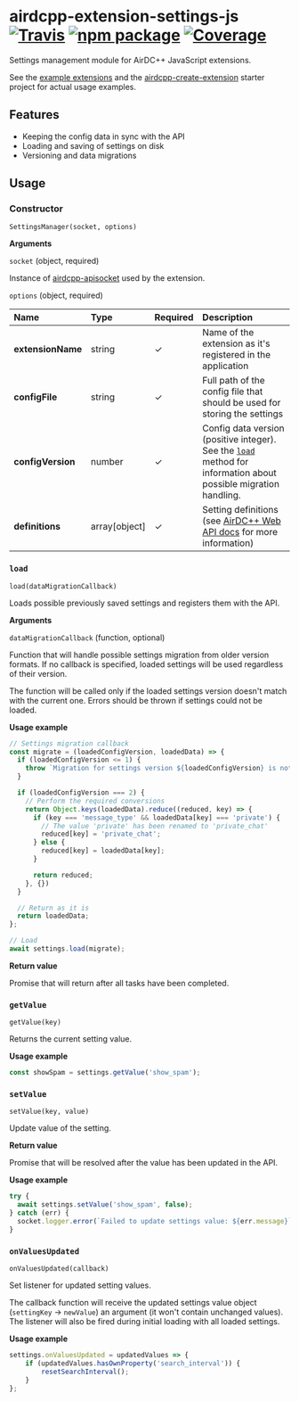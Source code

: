 # airdcpp-extension-settings-js [![Travis][build-badge]][build] [![npm package][npm-badge]][npm] [![Coverage][coverage-badge]][coverage]

Settings management module for AirDC++ JavaScript extensions.

See the [example extensions](https://github.com/airdcpp-web/airdcpp-extension-js/tree/master/examples) and the [airdcpp-create-extension](https://github.com/airdcpp-web/airdcpp-create-extension) starter project for actual usage examples.

## Features

- Keeping the config data in sync with the API
- Loading and saving of settings on disk 
- Versioning and data migrations

## Usage

### Constructor

`SettingsManager(socket, options)`

**Arguments**

`socket` (object, required)

Instance of [airdcpp-apisocket](https://github.com/airdcpp-web/airdcpp-apisocket-js/) used by the extension.

`options` (object, required)

| Name | Type | Required | Description
| :--- | :--- | :--- | :--- |
| **extensionName** | string | ✓ | Name of the extension as it's registered in the application |
| **configFile** | string | ✓ | Full path of the config file that should be used for storing the settings |
| **configVersion** | number | ✓ | Config data version (positive integer). See the [`load`](#load) method for information about possible migration handling. |
| **definitions** | array[object] | ✓ | Setting definitions (see [AirDC++ Web API docs](http://docs.airdcpp.apiary.io/#reference/extension-entities/methods/post-setting-definitions) for more information)|



### `load`

`load(dataMigrationCallback)`

Loads possible previously saved settings and registers them with the API. 

**Arguments**

`dataMigrationCallback` (function, optional)

Function that will handle possible settings migration from older version formats. If no callback is specified, loaded settings will be used regardless of their version.

The function will be called only if the loaded settings version doesn't match with the current one. Errors should be thrown if settings could not be loaded.


**Usage example**

```js
// Settings migration callback
const migrate = (loadedConfigVersion, loadedData) => {
  if (loadedConfigVersion <= 1) {
    throw `Migration for settings version ${loadedConfigVersion} is not supported`;
  }

  if (loadedConfigVersion === 2) {
    // Perform the required conversions
    return Object.keys(loadedData).reduce((reduced, key) => {
      if (key === 'message_type' && loadedData[key] === 'private') {
        // The value 'private' has been renamed to 'private_chat'
        reduced[key] = 'private_chat';
      } else {
        reduced[key] = loadedData[key];
      }

      return reduced;
    }, {})
  }

  // Return as it is
  return loadedData;
};

// Load
await settings.load(migrate);
```

**Return value**

Promise that will return after all tasks have been completed.



### `getValue`

`getValue(key)`

Returns the current setting value.

**Usage example**

```js
const showSpam = settings.getValue('show_spam');
```



### `setValue`

`setValue(key, value)`

Update value of the setting.

**Return value**

Promise that will be resolved after the value has been updated in the API.

**Usage example**

```js
try {
  await settings.setValue('show_spam', false);
} catch (err) {
  socket.logger.error(`Failed to update settings value: ${err.message}`);
}
```

### `onValuesUpdated`

`onValuesUpdated(callback)`

Set listener for updated setting values.

The callback function will receive the updated settings value object (`settingKey` -> `newValue`) an argument (it won't contain unchanged values). The listener will also be fired during initial loading with all loaded settings.

**Usage example**

```js
settings.onValuesUpdated = updatedValues => {
	if (updatedValues.hasOwnProperty('search_interval')) {
		resetSearchInterval();
	}
};
```


[build-badge]: https://github.com/airdcpp-web/airdcpp-extension-settings-js/actions/workflows/node.js.yml/badge.svg
[build]: https://github.com/airdcpp-web/airdcpp-extension-settings-js/actions/workflows/node.js.yml

[npm-badge]: https://img.shields.io/npm/v/airdcpp-extension-settings.svg?style=flat-square
[npm]: https://www.npmjs.org/package/airdcpp-extension-settings

[coverage-badge]: https://codecov.io/gh/airdcpp-web/airdcpp-extension-settings-js/branch/master/graph/badge.svg
[coverage]: https://codecov.io/gh/airdcpp-web/airdcpp-extension-settings-js
